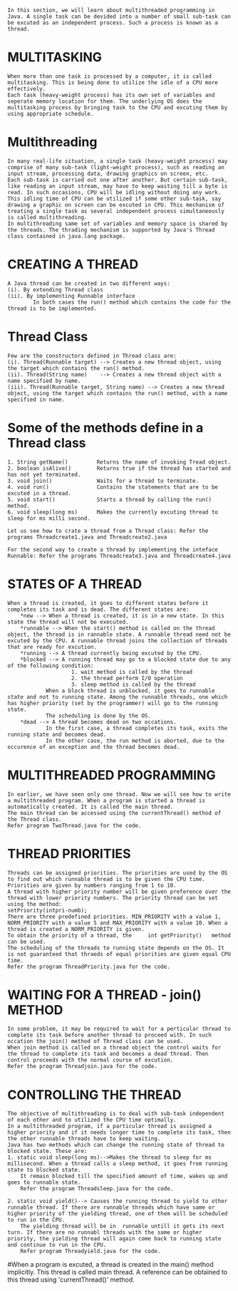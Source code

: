     In this section, we will learn about multithreaded programming in Java. A single task can be devided into a number of small sub-task can be excuted as an independent process. Such a process is known as a thread.
    
# MULTITASKING
    When more than one task is processed by a computer, it is called multitasking. This is being done to utilize the idle of a CPU more effectively.
    Each task (heavy-weight process) has its own set of variables and seperate memory location for them. The underlying OS does the multitasking process by bringing task to the CPU and excuting them by using appropriate schedule.
    
# Multithreading
    In many real-life situation, a single task (heavy-weight process) may comprise of many sub-task (light-weight process), such as reading an input stream, processing data, drawing graphics on screen, etc.
    Each sub-task is carried out one after another. But certain sub-task, like reading an input stream, may have to keep waiting till a byte is read. In such occasions, CPU will be idling without doing any work.
    This idling time of CPU can be utilized if some other sub-task, say drawing a graphic on screen can be excuted in CPU. This mechanism of treating a single task as several independent process simultaneously is called multithreading.
    In multithreading same set of variables and memory space is shared by the threads. The thrading mechanism is supported by Java's Thread class contained in java.lang package.
    
# CREATING A THREAD
    A Java thread can be created in two different ways:
    (i). By extending Thread class
    (ii). By implementing Runnable interface
            In both cases the run() method which contains the code for the thread is to be implemented.
# Thread Class
    Few are the constructors defined in Thread class are:
    (i). Thread(Runnable target) --> Creates a new thread object, using the target which contains the run() method.
    (ii). Thread(String name)    --> Creates a new thread object with a name specified by name.
    (iii). Thread(Runnable target, String name) --> Creates a new thread object, using the target which contains the run() method, with a name specified in name.
    
# Some of the methods define in a Thread class
    1. String getName()         Returns the name of invoking Tread object.
    2. boolean isAlive()        Returns true if the thread has started and has not yet terminated.
    3. void join()              Waits for a thread to terminate.
    4. void run()               Contains the statements that are to be excuted in a thread.
    5. void start()             Starts a thread by calling the run() method.
    6. void sleep(long ms)      Makes the currently excuting thread to sleep for ms milli second.

    Let us see how to crate a thread from a Thread class: Refer the programs Threadcreate1.java and Threadcreate2.java
    
    For the second way to create a thread by implementing the inteface Runnable: Refer the programs Threadcreate3.java and Threadcreate4.java
    
# STATES OF A THREAD
    When a thread is created, it goes to different states before it completes its task and is dead. The different states are:
        *new --> When a thread is created, it is in a new state. In this state the thread will not be executed.
        *runnable --> When the start() method is called on the thread object, the thread is in rannable state. A runnable thread need not be excuted by the CPU. A runnable thread joins the collection of threads that are ready for excution.
        *running --> A thread currently being excuted by the CPU.
        *blocked --> A running thread may go to a blocked state due to any of the following condition:
                        1. wait method is called by the thread
                        2. the thread perform I/O operation
                        3. sleep method is called by the thread
                When a block thread is unblocked, it goes to runnable state and not to running state. Among the runnable threads, one which has higher priority (set by the programmer) will go to the running state.
                The scheduling is done by the OS.
        *dead --> A thread becomes dead on two occations.
                In the first case, a thread completes its task, exits the running state and becomes dead.
                In the other case, the run method is aborted, due to the occurence of an exception and the thread becomes dead.

# MULTITHREADED PROGRAMMING
    In earlier, we have seen only one thread. Now we will see how to write a multithreaded program. When a program is started a thread is automatically created. It is called the main thread. 
    The main thread can be accessed using the currentThread() method of the Thread class.
    Refer program TwoThread.java for the code.
    
# THREAD PRIORITIES
    Threads can be assigned priorities. The priorities are used by the OS to find out which runnable thread is to be given the CPU time. Priorities are given by numbers ranging from 1 to 10. 
    A thread with higher priority number will be given preference over the thread with lower priority numbers. The priority thread can be set using the method:
    setPriority(intpri-numb);
    There are three predefined priorities. MIN_PRIORITY with a value 1, NORM_PRIORITY with a value 5 and MAX_PRIORITY with a value 10. When a thread is created a NORM_PRIORITY is given.
    To obtain the priority of a thread, the     int getPriority()   method can be used.
    The scheduling of the threads to running state depends on the OS. It is not guaranteed that thraeds of equal priorities are given equal CPU time.
    Refer the program ThreadPriority.java for the code.
    
# WAITING FOR A THREAD - join() METHOD
    In some problem, it may be required to wait for a perticular thread to complete its task before another thread to proceed with. In such occation the join() method of Thread class can be used.
    When join method is called on a thread object the control waits for the thread to complete its task and becomes a dead thread. Then control proceeds with the normal course of excution.
    Refer the program Threadjoin.java for the code.
    
# CONTROLLING THE THREAD
    The objective of multithreading is to deal with sub-task independent of each other and to utilized the CPU time optimally.
    In a multithreaded program, if a particular thread is assigned a higher priority and if it needs longer time to complete its task, then the other runnable threads have to keep waiting. 
    Java has two methods which can change the running state of thread to blocked state. These are:
    1. static void sleep(long ms)-->Makes the thread to sleep for ms millisecond. When a thread calls a sleep method, it goes from running state to blocked state. 
        It remain blocked till the specified amount of time, wakes up and goes to runnable state.
        Refer the program Threadsleep.java for the code.
        
    2. static void yield()--> Causes the running thread to yield to other runnable thread. If there are runnable threads which have same or higher priority of the yielding thread, one of them will be scheduled to run in the CPU. 
        The yielding thread will be in  runnable untill it gets its next turn. If there are no runnabl threads with the same or higher priority, the yielding thread will again come back to running state and continue to run in the CPU.
        Refer program Threadyield.java for the code.
    
#When a program is excuted, a thread is created in the main() method implicitly. This thread is called main thread. A reference can be obtained to this thread using 'currentThread()' method.
    
    
    
